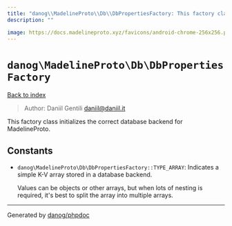 ```yaml
---
title: "danog\\MadelineProto\\Db\\DbPropertiesFactory: This factory class initializes the correct database backend for MadelineProto."
description: ""

image: https://docs.madelineproto.xyz/favicons/android-chrome-256x256.png
---
```

# `danog\MadelineProto\Db\DbPropertiesFactory`
[Back to index](../../../index.md)

> Author: Daniil Gentili <daniil@daniil.it>  
  

This factory class initializes the correct database backend for MadelineProto.  




## Constants
* `danog\MadelineProto\Db\DbPropertiesFactory::TYPE_ARRAY`: Indicates a simple K-V array stored in a database backend.
  
  Values can be objects or other arrays, but when lots of nesting is required, it's best to split the array into multiple arrays.

---
Generated by [danog/phpdoc](https://phpdoc.daniil.it)
